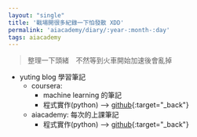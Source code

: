 ```yaml
---
layout: "single" 
title: '戰場開很多紀錄一下怕發散 XDD'
permalink: 'aiacademy/diary/:year-:month-:day'
tags: aiacademy
---
```


> 整理一下頭緒　不然等到火車開始加速後會亂掉

- yuting blog 學習筆記
   - coursera:
      - machine learning 的筆記
      - 程式實作(python) --> [github](https://github.com/yuting3656/ml-coursera-octave2python){:target="_back"}
   - aiacademy: 每次的上課筆記
      - 程式實作(python) --> [github](https://github.com/yuting3656/aiacademy){:target="_back"}